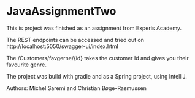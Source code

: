 # JavaAssignmentTwo

This is project was finished as an assignment from Experis Academy.

The REST endpoints can be accessed and tried out on http://localhost:5050/swagger-ui/index.html

The /Customers/favgerne/{id} takes the customer Id and gives you their favourite genre.

The project was build with gradle and as a Spring project, using IntelliJ.


Authors:
Michel Saremi and Christian Bøge-Rasmussen 
